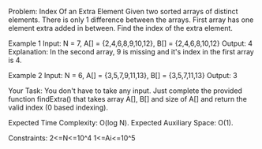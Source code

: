 Problem: Index Of an Extra Element
Given two sorted arrays of distinct elements. There is only 1 difference between the arrays. First array has one element extra added in between. Find the index of the extra element.

Example 1
Input: N = 7, A[] = {2,4,6,8,9,10,12}, B[] = {2,4,6,8,10,12}
Output: 4
Explanation: In the second array, 9 is missing and it's index in the first array is 4.

Example 2
Input: N = 6, A[] = {3,5,7,9,11,13}, B[] = {3,5,7,11,13}
Output: 3

Your Task:
You don't have to take any input. Just complete the provided function findExtra() that takes array A[], B[] and size of A[] and return the valid index (0 based indexing).

Expected Time Complexity: O(log N).
Expected Auxiliary Space: O(1).

Constraints:
2<=N<=10^4
1<=Ai<=10^5